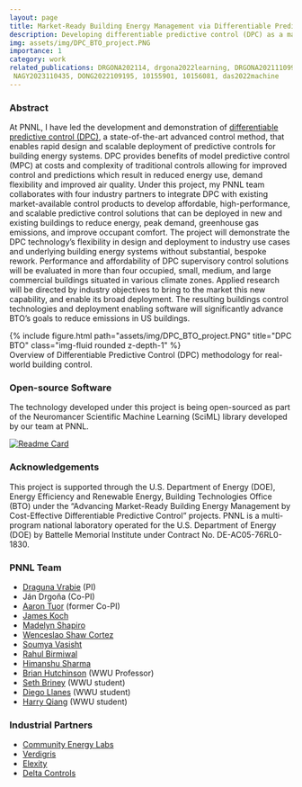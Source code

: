 ```yaml
---
layout: page
title: Market-Ready Building Energy Management via Differentiable Predictive Control
description: Developing differentiable predictive control (DPC) as a market-ready technology for energy-efficient building control.
img: assets/img/DPC_BTO_project.PNG
importance: 1
category: work
related_publications: DRGONA202114, drgona2022learning, DRGONA2021110992, DRGONA202280,
 NAGY2023110435, DONG2022109195, 10155901, 10156081, das2022machine
---
```



### Abstract 
At PNNL, I have led the development and demonstration of 
[differentiable predictive control (DPC)](https://www.sciencedirect.com/science/article/pii/S0959152422000981), a state-of-the-art advanced control method,
that enables rapid design and scalable deployment of predictive controls for
building energy systems. DPC provides benefits of model predictive control (MPC) at costs and complexity
of traditional controls allowing for improved control and predictions which result in reduced energy use,
demand flexibility and improved air quality. 
Under this project, my PNNL team collaborates with four industry partners to integrate
DPC with existing market-available control products to develop affordable, high-performance, and scalable
predictive control solutions that can be deployed in new and existing buildings to reduce energy, peak demand,
greenhouse gas emissions, and improve occupant comfort. The project will demonstrate the DPC
technology’s flexibility in design and deployment to industry use cases and underlying building energy
systems without substantial, bespoke rework. Performance and affordability of DPC supervisory control
solutions will be evaluated in more than four occupied, small, medium, and large commercial buildings
situated in various climate zones. Applied research will be directed by industry objectives to bring to the
market this new capability, and enable its broad deployment. The resulting buildings control technologies and
deployment enabling software will significantly advance BTO’s goals to reduce emissions in US buildings.


<div class="row">
    <div class="col-sm mt-3 mt-md-0">
        {% include figure.html path="assets/img/DPC_BTO_project.PNG" title="DPC BTO" class="img-fluid rounded z-depth-1" %}
    </div>
</div>
<div class="caption">
    Overview of Differentiable Predictive Control (DPC) methodology for real-world building control.
</div>


### Open-source Software 

The technology developed under this project is being open-sourced 
as part of the Neuromancer Scientific Machine Learning (SciML) library developed by our team at PNNL.

[![Readme Card](https://github-readme-stats.vercel.app/api/pin/?username=anuraghazra&repo=github-readme-stats)](https://github.com/pnnl/neuromancer)


### Acknowledgements
This project is supported through the U.S. Department of Energy (DOE),
Energy Efficiency and Renewable Energy, Building Technologies Office (BTO) under the 
“Advancing Market-Ready Building Energy Management by Cost-Effective Differentiable Predictive Control” projects. 
 PNNL is a multi-program national laboratory operated for the U.S. Department of Energy (DOE) 
by Battelle Memorial Institute under Contract No. DE-AC05-76RL0-1830.

### PNNL Team
- [Draguna Vrabie](https://www.pnnl.gov/people/draguna-vrabie-phd) (PI)
- Ján Drgoňa (Co-PI)
- [Aaron Tuor](https://www.linkedin.com/in/aarontuor/) (former Co-PI)
- [James Koch](https://www.linkedin.com/in/james-koch-5285a87a/)
- [Madelyn Shapiro](https://www.linkedin.com/in/m-shapiro/)
- [Wenceslao Shaw Cortez](https://shawcortez.wordpress.com/)
- [Soumya Vasisht](https://www.linkedin.com/in/m-shapiro/)
- [Rahul Birmiwal](https://www.linkedin.com/in/rahul-birmiwal009/)
- [Himanshu Sharma](https://www.linkedin.com/in/hsharma2328/)
- [Brian Hutchinson](https://www.linkedin.com/in/brian-hutchinson-7a8b0857/) (WWU Professor)
- [Seth Briney](https://www.linkedin.com/in/sethlbriney/) (WWU student)
- [Diego Llanes](https://www.linkedin.com/in/diego-llanes-ai/) (WWU student)
- [Harry Qiang](https://www.linkedin.com/in/harry-qiang-23417151/) (WWU student)


### Industrial Partners
- [Community Energy Labs](https://communityenergylabs.com/)
- [Verdigris](https://verdigris.co/)
- [Elexity](https://www.elexity.io/)
- [Delta Controls](https://deltacontrols.com/)